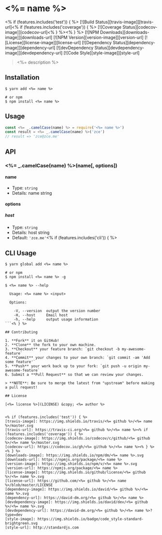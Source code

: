 # <%= name %>
<% if (features.includes('test')) { %>
[![Build Status][travis-image]][travis-url]<% if (features.includes('coverage')) { %>
[![Coverage Status][codecov-image]][codecov-url]<% } %><% } %>
[![NPM Downloads][downloads-image]][downloads-url]
[![NPM Version][version-image]][version-url]
[![License][license-image]][license-url]
[![Dependency Status][dependency-image]][dependency-url]
[![devDependency Status][devdependency-image]][devdependency-url]
[![Code Style][style-image]][style-url]

> <%= description %>

## Installation

```shell
$ yarn add <%= name %>

# or npm
$ npm install <%= name %>
```

## Usage

<!-- TODO: Introduction of API use -->

```javascript
const <%= _.camelCase(name) %> = require('<%= name %>')
const result = <%= _.camelCase(name) %>('zce')
// result => 'zce@zce.me'
```

## API

<!-- TODO: Introduction of API -->

### <%= _.camelCase(name) %>(name[, options])

#### name

- Type: `string`
- Details: name string

#### options

##### host

- Type: `string`
- Details: host string
- Default: `'zce.me'`<% if (features.includes('cli')) { %>

## CLI Usage

<!-- TODO: Introduction of CLI -->

```shell
$ yarn global add <%= name %>

# or npm
$ npm install <%= name %> -g
```

```shell
$ <%= name %> --help

  Usage: <%= name %> <input>

  Options:

    -V, --version  output the version number
    -H, --host     Email host
    -h, --help     output usage information
```<% } %>

## Contributing

1. **Fork** it on GitHub!
2. **Clone** the fork to your own machine.
3. **Checkout** your feature branch: `git checkout -b my-awesome-feature`
4. **Commit** your changes to your own branch: `git commit -am 'Add some feature'`
5. **Push** your work back up to your fork: `git push -u origin my-awesome-feature`
6. Submit a **Pull Request** so that we can review your changes.

> **NOTE**: Be sure to merge the latest from "upstream" before making a pull request!

## License

[<%= license %>](LICENSE) &copy; <%= author %>


<% if (features.includes('test')) { %>
[travis-image]: https://img.shields.io/travis/<%= github %>/<%= name %>/master.svg
[travis-url]: https://travis-ci.org/<%= github %>/<%= name %><% if (features.includes('coverage')) { %>
[codecov-image]: https://img.shields.io/codecov/c/github/<%= github %>/<%= name %>/master.svg
[codecov-url]: https://codecov.io/gh/<%= github %>/<%= name %><% } %><% } %>
[downloads-image]: https://img.shields.io/npm/dm/<%= name %>.svg
[downloads-url]: https://npmjs.org/package/<%= name %>
[version-image]: https://img.shields.io/npm/v/<%= name %>.svg
[version-url]: https://npmjs.org/package/<%= name %>
[license-image]: https://img.shields.io/github/license/<%= github %>/<%= name %>.svg
[license-url]: https://github.com/<%= github %>/<%= name %>/blob/master/LICENSE
[dependency-image]: https://img.shields.io/david/<%= github %>/<%= name %>.svg
[dependency-url]: https://david-dm.org/<%= github %>/<%= name %>
[devdependency-image]: https://img.shields.io/david/dev/<%= github %>/<%= name %>.svg
[devdependency-url]: https://david-dm.org/<%= github %>/<%= name %>?type=dev
[style-image]: https://img.shields.io/badge/code_style-standard-brightgreen.svg
[style-url]: http://standardjs.com
